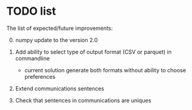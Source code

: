 # TODO list

The list of expected/future improvements:

0. numpy update to the version 2.0

1. Add ability to select type of output format (CSV or parquet) in commandline
   - current solution generate both formats without ability to choose preferences

2. Extend communications sentences

3. Check that sentences in communications are uniques

